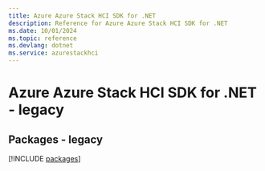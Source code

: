 ```yaml
---
title: Azure Azure Stack HCI SDK for .NET
description: Reference for Azure Azure Stack HCI SDK for .NET
ms.date: 10/01/2024
ms.topic: reference
ms.devlang: dotnet
ms.service: azurestackhci
---
```

# Azure Azure Stack HCI SDK for .NET - legacy
## Packages - legacy
[!INCLUDE [packages](azure-stack-hci-index.md)]